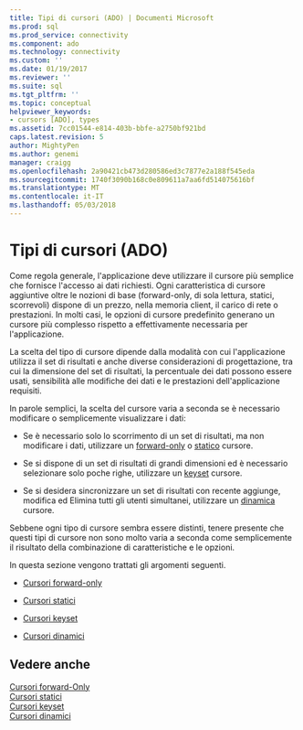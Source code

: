 ```yaml
---
title: Tipi di cursori (ADO) | Documenti Microsoft
ms.prod: sql
ms.prod_service: connectivity
ms.component: ado
ms.technology: connectivity
ms.custom: ''
ms.date: 01/19/2017
ms.reviewer: ''
ms.suite: sql
ms.tgt_pltfrm: ''
ms.topic: conceptual
helpviewer_keywords:
- cursors [ADO], types
ms.assetid: 7cc01544-e814-403b-bbfe-a2750bf921bd
caps.latest.revision: 5
author: MightyPen
ms.author: genemi
manager: craigg
ms.openlocfilehash: 2a90421cb473d280586ed3c7877e2a188f545eda
ms.sourcegitcommit: 1740f3090b168c0e809611a7aa6fd514075616bf
ms.translationtype: MT
ms.contentlocale: it-IT
ms.lasthandoff: 05/03/2018
---
```

# <a name="types-of-cursors-ado"></a>Tipi di cursori (ADO)
Come regola generale, l'applicazione deve utilizzare il cursore più semplice che fornisce l'accesso ai dati richiesti. Ogni caratteristica di cursore aggiuntive oltre le nozioni di base (forward-only, di sola lettura, statici, scorrevoli) dispone di un prezzo, nella memoria client, il carico di rete o prestazioni. In molti casi, le opzioni di cursore predefinito generano un cursore più complesso rispetto a effettivamente necessaria per l'applicazione.  
  
 La scelta del tipo di cursore dipende dalla modalità con cui l'applicazione utilizza il set di risultati e anche diverse considerazioni di progettazione, tra cui la dimensione del set di risultati, la percentuale dei dati possono essere usati, sensibilità alle modifiche dei dati e le prestazioni dell'applicazione requisiti.  
  
 In parole semplici, la scelta del cursore varia a seconda se è necessario modificare o semplicemente visualizzare i dati:  
  
-   Se è necessario solo lo scorrimento di un set di risultati, ma non modificare i dati, utilizzare un [forward-only](../../../ado/guide/data/forward-only-cursors.md) o [statico](../../../ado/guide/data/static-cursors.md) cursore.  
  
-   Se si dispone di un set di risultati di grandi dimensioni ed è necessario selezionare solo poche righe, utilizzare un [keyset](../../../ado/guide/data/keyset-cursors.md) cursore.  
  
-   Se si desidera sincronizzare un set di risultati con recente aggiunge, modifica ed Elimina tutti gli utenti simultanei, utilizzare un [dinamica](../../../ado/guide/data/dynamic-cursors.md) cursore.  
  
 Sebbene ogni tipo di cursore sembra essere distinti, tenere presente che questi tipi di cursore non sono molto varia a seconda come semplicemente il risultato della combinazione di caratteristiche e le opzioni.  
  
 In questa sezione vengono trattati gli argomenti seguenti.  
  
-   [Cursori forward-only](../../../ado/guide/data/forward-only-cursors.md)  
  
-   [Cursori statici](../../../ado/guide/data/static-cursors.md)  
  
-   [Cursori keyset](../../../ado/guide/data/keyset-cursors.md)  
  
-   [Cursori dinamici](../../../ado/guide/data/dynamic-cursors.md)  
  
## <a name="see-also"></a>Vedere anche  
 [Cursori forward-Only](../../../ado/guide/data/forward-only-cursors.md)   
 [Cursori statici](../../../ado/guide/data/static-cursors.md)   
 [Cursori keyset](../../../ado/guide/data/keyset-cursors.md)   
 [Cursori dinamici](../../../ado/guide/data/dynamic-cursors.md)
